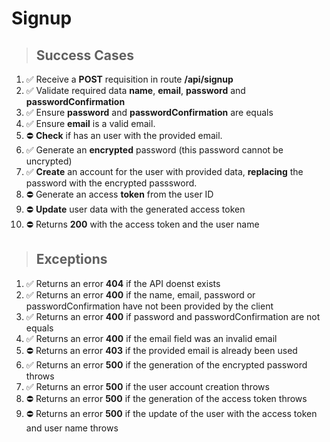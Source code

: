 # Signup

> ## Success Cases

1. ✅ Receive a **POST** requisition in route **/api/signup**
2. ✅ Validate required data **name**, **email**, **password** and **passwordConfirmation**
3. ✅ Ensure **password** and **passwordConfirmation** are equals
4. ✅ Ensure **email** is a valid email.
5. ⛔ **Check** if has an user with the provided email.
6. ✅ Generate an **encrypted** password (this password cannot be uncrypted)
7. ✅ **Create** an account for the user with provided data, **replacing** the password with the encrypted passsword.
8. ⛔ Generate an access **token** from the user ID
9. ⛔ **Update** user data with the generated access token
10. ⛔ Returns **200** with the access token and the user name

> ## Exceptions

1. ✅ Returns an error **404** if the API doenst exists
2. ✅ Returns an error **400** if the name, email, password or passwordConfirmation have not been provided by the client
3. ✅ Returns an error **400** if password and passwordConfirmation are not equals
4. ✅ Returns an error **400** if the email field was an invalid email
5. ⛔ Returns an error **403** if the provided email is already been used
6. ✅ Returns an error **500** if the generation of the encrypted password throws
7. ✅ Returns an error **500** if the user account creation throws
8. ⛔ Returns an error **500** if the generation of the access token throws
9. ⛔ Returns an error **500** if the update of the user with the access token and user name throws